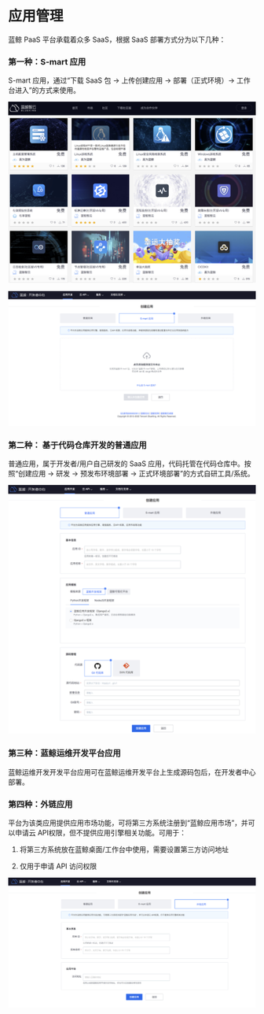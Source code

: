 # 应用管理

蓝鲸 PaaS 平台承载着众多 SaaS，根据 SaaS 部署方式分为以下几种：

### 第一种：S-mart 应用

S-mart 应用，通过“下载 SaaS 包 -> 上传创建应用 -> 部署（正式环境）-> 工作台进入”的方式来使用。

![-w2020](../../../assets/smartsaas.png)

![-w2020](../../../assets/paas3/saas_create.png)

### 第二种： 基于代码仓库开发的普通应用

普通应用，属于开发者/用户自己研发的 SaaS 应用，代码托管在代码仓库中。按照“创建应用 -> 研发 -> 预发布环境部署 -> 正式环境部署”的方式自研工具/系统。

![-w2020](../../../assets/paas3/app_create.png)


### 第三种：蓝鲸运维开发平台应用

蓝鲸运维开发开发平台应用可在蓝鲸运维开发平台上生成源码包后，在开发者中心部署。


### 第四种：外链应用

平台为该类应用提供应用市场功能，可将第三方系统注册到“蓝鲸应用市场”，并可以申请云 API权限，但不提供应用引擎相关功能。可用于：

1. 将第三方系统放在蓝鲸桌面/工作台中使用，需要设置第三方访问地址

2. 仅用于申请 API 访问权限

![-w2020](../../../assets/paas3/third_app_create.png)